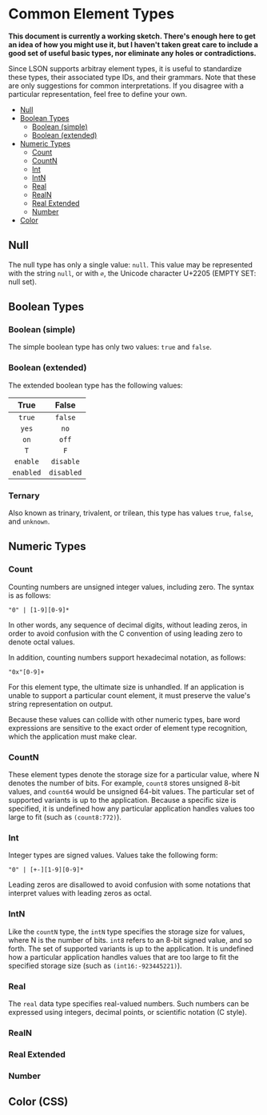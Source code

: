 Common Element Types
====================================================================================================

**This document is currently a working sketch. There's enough here to get an idea of how you might
use it, but I haven't taken great care to include a good set of useful basic types, nor eliminate
any holes or contradictions.**

Since LSON supports arbitray element types, it is useful to standardize these types, their
associated type IDs, and their grammars. Note that these are only suggestions for common
interpretations. If you disagree with a particular representation, feel free to define your own.

- [Null][]
- [Boolean Types][]
  + [Boolean (simple)][]
  + [Boolean (extended)][]
- [Numeric Types][]
  + [Count][]
  + [CountN][]
  + [Int][]
  + [IntN][]
  + [Real][]
  + [RealN][]
  + [Real Extended][]
  + [Number][]
- [Color][]


Null
-----
The null type has only a single value: `null`. This value may be represented with the string `null`,
or with `∅`, the Unicode character U+2205 (EMPTY SET: null set).


Boolean Types
--------------

### Boolean (simple)
The simple boolean type has only two values: `true` and `false`.

### Boolean (extended)
The extended boolean type has the following values:

| True      | False      |
|:---------:|:----------:|
| `true`    | `false`    |
| `yes`     | `no`       |
| `on`      | `off`      |
| `T`       | `F`        |
| `enable`  | `disable`  |
| `enabled` | `disabled` |

### Ternary
Also known as trinary, trivalent, or trilean, this type has values `true`, `false`, and `unknown`.


Numeric Types
--------------

### Count
Counting numbers are unsigned integer values, including zero. The syntax is as follows:

    "0" | [1-9][0-9]*

In other words, any sequence of decimal digits, without leading zeros, in order to avoid confusion
with the C convention of using leading zero to denote octal values.

In addition, counting numbers support hexadecimal notation, as follows:

    "0x"[0-9]+

For this element type, the ultimate size is unhandled. If an application is unable to support a
particular count element, it must preserve the value's string representation on output.

Because these values can collide with other numeric types, bare word expressions are sensitive to
the exact order of element type recognition, which the application must make clear.

### CountN
These element types denote the storage size for a particular value, where N denotes the number of
bits. For example, `count8` stores unsigned 8-bit values, and `count64` would be unsigned 64-bit
values. The particular set of supported variants is up to the application. Because a specific size
is specified, it is undefined how any particular application handles values too large to fit (such
as `(count8:772)`).

### Int
Integer types are signed values. Values take the following form:

    "0" | [+-][1-9][0-9]*

Leading zeros are disallowed to avoid confusion with some notations that interpret values with
leading zeros as octal.

### IntN
Like the `countN` type, the `intN` type specifies the storage size for values, where N is the number
of bits. `int8` refers to an 8-bit signed value, and so forth. The set of supported variants is up
to the application. It is undefined how a particular application handles values that are too large
to fit the specified storage size (such as `(int16:-923445221)`).

### Real
The `real` data type specifies real-valued numbers. Such numbers can be expressed using integers,
decimal points, or scientific notation (C style).

### RealN

### Real Extended

### Number


Color (CSS)
------------



[Null]:               #null
[Boolean Types]:      #boolean-types
[Boolean (simple)]:   #boolean-simple
[Boolean (extended)]: #boolean-extended
[Numeric Types]:      #numeric-types
[Count]:              #count
[CountN]:             #countn
[Int]:                #int
[IntN]:               #intn
[Real]:               #real
[RealN]:              #realn
[Real Extended]:      #real-extended
[Number]:             #number
[Color]:              #color

